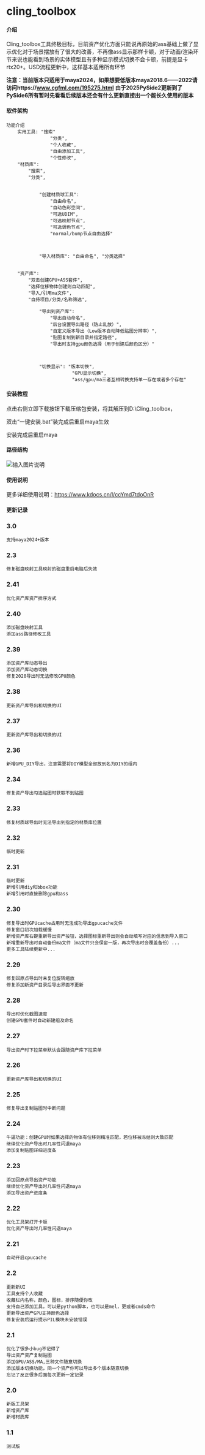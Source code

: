 # cling_toolbox

#### 介绍
Cling_toolbox工具终极目标，目前资产优化方面只能说再原始的ass基础上做了显示优化对于场景摆放有了很大的改善，不再像ass显示那样卡顿，对于动画/渲染环节来说也能看到场景的实体模型且有多种显示模式切换不会卡顿，前提是显卡rtx20+。USD流程更新中，这样基本适用所有环节

 **注意：当前版本只适用于maya2024，如果想要低版本maya2018.6——2022请访问https://www.cgfml.com/195275.html** 
 **由于2025PySide2更新到了PySide6所有暂时先看看后续版本还会有什么更新直接出一个能长久使用的版本** 

#### 软件架构

    功能介绍
        实用工具: "搜索"
                    "分类",
                    "个人收藏",
                    "自由添加工具",
                    "个性修改",
        "材质库": 
            "搜索",
            "分类",
            
            
                "创建材质球工具": 
                    "自由命名",
                    "自动色彩空间",
                    "可选UDIM",
                    "可选映射节点",
                    "可选调色节点",
                    "normal/bump节点自由选择"
                
            
           
                "导入材质库": "自由命名", "分类选择"
            
        
        "资产库": 
            "双击创建GPU+ASS套件",
            "选择位移物体创建则自动匹配",
            "导入/引用ma文件",
            "自持项目/分类/名称筛选",
            
                "导出到资产库": 
                    "导出自动命名",
                    "后台设置导出路径（防止乱放）",
                    "自定义版本导出（Low版本自动降低贴图分辨率）",
                    "贴图复制到新目录并指定路径",
                    "导出时支持gpu颜色选择（用于创建后颜色区分）"
                    
                
         
                "切换显示": "版本切换", 
                            "GPU显示切换",
                            "ass/gpu/ma三者互相转换支持单一存在或者多个存在"



#### 安装教程



 点击右侧立即下载按钮下载压缩包安装，将其解压到D:\Cling_toolbox，

双击“一键安装.bat”装完成后重启maya生效

安装完成后重启maya



#### 路径结构

![输入图片说明](2345%E6%88%AA%E5%9B%BE20240504132044.png)

#### 使用说明

更多详细使用说明：https://www.kdocs.cn/l/ccYmd7tdoOnR

#### 更新记录

<h3>3.0</h3>

    支持maya2024+版本

<h3>2.3</h3>

    修复磁盘映射工具映射的磁盘重启电脑后失效
    


<h3>2.41</h3>

    优化资产库资产排序方式
    


<h3>2.40</h3>

    添加磁盘映射工具
    添加ass路径修改工具

<h3>2.39</h3>

    添加资产库动态导出
    添加资产库动态切换
    修复2020导出时无法修改GPU颜色
    
<h3>2.38</h3>

    更新资产库导出和切换的UI

<h3>2.37</h3>

    更新资产库导出和切换的UI
<h3>2.36</h3>

    新增GPU_DIY导出，注意需要将DIY模型全部放到名为DIY的组内
    
<h3>2.34</h3>

    修复资产导出勾选贴图时获取不到贴图
    
<h3>2.33</h3>

    修复材质球导出时无法导出到指定的材质库位置

   
<h3>2.32</h3>

    临时更新
  
    
    
  
    
<h3>2.31</h3>

    临时更新
    新增引用diy和bbox功能
    新增引用时直接删除gpu和ass
   

    
    
  
 
<h3>2.30</h3>

    修复导出时GPUcache占用时无法成功导出gpucache文件
    修复窗口初次加载缓慢
    新增资产库右键重新导出资产按钮，选择图标重新导出则会自动填写对应的信息到导入窗口
    新增重新导出时自动备份ma文件（ma文件只会保留一版，再次导出时会覆盖备份）...
    更多工具陆续更新中...

    
    
 
   
<h3>2.29</h3>

    修复回原点导出时未复位旋转缩放
    修复添加新资产目录后导出界面不更新

    
    
 
    
<h3>2.28</h3>

    导出时优化截图速度
    创建GPU套件时自动新建组及命名

    
  
    
<h3>2.27</h3>

    导出资产时下拉菜单默认会跟随资产库下拉菜单

    
  
    
<h3>2.26</h3>

    更新资产库导出和切换的UI

    
    
    
    
<h3>2.25</h3>

    修复导出复制贴图时中断问题

    
    
       
    
  <h3>2.24</h3>

    牛逼功能：创建GPU时如果选择的物体有位移则精准匹配，若位移被冻结则大致匹配
    继续优化资产导出时几率性闪退maya
    添加复制贴图详细进度条
    
    
  
 
 <h3>2.23</h3>

    添加回原点导出资产功能
    继续优化资产导出时几率性闪退maya
    添加导出资产进度条
    
    
   
  
  
<h3>2.22</h3>

    优化工具架打开卡顿
    优化资产导出时几率性闪退maya
    
    
 
  
<h3>2.21</h3>

    自动开启cpucache
    
    
   

<h3>2.2</h3>

    更新新UI
    工具支持个人收藏
    收藏栏内名称，颜色，图标，排序随便你改
    支持自己添加工具，可以是python脚本，也可以是mel，更或者cmds命令
    更新导出资产GPU支持颜色选择
    修复安装后运行提示PIL模块未安装错误
    
   

<h3>2.1</h3>

    优化了很多小bug不记得了
    导出资产资产复制贴图
    添加GPU/ASS/MA,三种文件随意切换
    添加版本切换功能，同一个资产你可以导出多个版本随意切换
    忘记了反正很多后面每次更新一定记录

<h3>2.0</h3>

    新版工具架
    新增资产库
    新增材质库

   

<h3>1.1</h3>

    测试版
    
  

